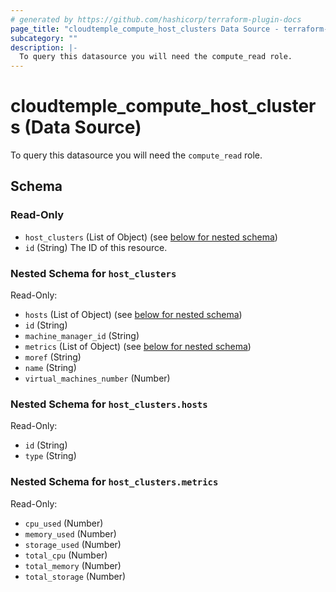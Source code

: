 ```yaml
---
# generated by https://github.com/hashicorp/terraform-plugin-docs
page_title: "cloudtemple_compute_host_clusters Data Source - terraform-provider-cloudtemple"
subcategory: ""
description: |-
  To query this datasource you will need the compute_read role.
---
```


# cloudtemple_compute_host_clusters (Data Source)

To query this datasource you will need the `compute_read` role.



<!-- schema generated by tfplugindocs -->
## Schema

### Read-Only

- `host_clusters` (List of Object) (see [below for nested schema](#nestedatt--host_clusters))
- `id` (String) The ID of this resource.

<a id="nestedatt--host_clusters"></a>
### Nested Schema for `host_clusters`

Read-Only:

- `hosts` (List of Object) (see [below for nested schema](#nestedobjatt--host_clusters--hosts))
- `id` (String)
- `machine_manager_id` (String)
- `metrics` (List of Object) (see [below for nested schema](#nestedobjatt--host_clusters--metrics))
- `moref` (String)
- `name` (String)
- `virtual_machines_number` (Number)

<a id="nestedobjatt--host_clusters--hosts"></a>
### Nested Schema for `host_clusters.hosts`

Read-Only:

- `id` (String)
- `type` (String)


<a id="nestedobjatt--host_clusters--metrics"></a>
### Nested Schema for `host_clusters.metrics`

Read-Only:

- `cpu_used` (Number)
- `memory_used` (Number)
- `storage_used` (Number)
- `total_cpu` (Number)
- `total_memory` (Number)
- `total_storage` (Number)


